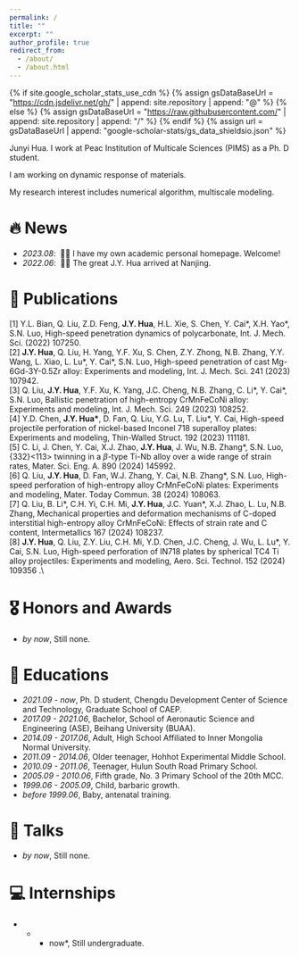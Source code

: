 ```yaml
---
permalink: /
title: ""
excerpt: ""
author_profile: true
redirect_from: 
  - /about/
  - /about.html
---
```


{% if site.google_scholar_stats_use_cdn %}
{% assign gsDataBaseUrl = "https://cdn.jsdelivr.net/gh/" | append: site.repository | append: "@" %}
{% else %}
{% assign gsDataBaseUrl = "https://raw.githubusercontent.com/" | append: site.repository | append: "/" %}
{% endif %}
{% assign url = gsDataBaseUrl | append: "google-scholar-stats/gs_data_shieldsio.json" %}

<span class='anchor' id='about-me'></span>

Junyi Hua. I work at Peac Institution of Multicale Sciences (PIMS) as a Ph. D student.

I am working on dynamic response of materials.

My research interest includes numerical algorithm, multiscale modeling.

# 🔥 News
- *2023.08*: &nbsp;🎉🎉
  I have my own academic personal homepage. Welcome!
- *2022.06*: &nbsp;🎉🎉
  The great J.Y. Hua arrived at Nanjing.

# 📝 Publications 
[1] Y.L. Bian, Q. Liu, Z.D. Feng, **J.Y. Hua**, H.L. Xie, S. Chen, Y. Cai\*, X.H. Yao\*, S.N. Luo, High-speed penetration dynamics of polycarbonate, Int. J. Mech. Sci. (2022) 107250. \
[2] **J.Y. Hua**, Q. Liu, H. Yang, Y.F. Xu, S. Chen, Z.Y. Zhong, N.B. Zhang, Y.Y. Wang, L. Xiao, L. Lu\*, Y. Cai\*, S.N. Luo, High-speed penetration of cast Mg-6Gd-3Y-0.5Zr alloy: Experiments and modeling, Int. J. Mech. Sci. 241 (2023) 107942. \
[3] Q. Liu, **J.Y. Hua**, Y.F. Xu, K. Yang, J.C. Cheng, N.B. Zhang, C. Li\*, Y. Cai\*, S.N. Luo, Ballistic penetration of high-entropy CrMnFeCoNi alloy: Experiments and modeling, Int. J. Mech. Sci. 249 (2023) 108252. \
[4] Y.D. Chen, **J.Y. Hua\***, D. Fan, Q. Liu, Y.G. Lu, T. Liu\*, Y. Cai, High-speed projectile perforation of nickel-based Inconel 718 superalloy plates: Experiments and modeling, Thin-Walled Struct. 192 (2023) 111181. \
[5] C. Li, J. Chen, Y. Cai, X.J. Zhao, **J.Y. Hua**, J. Wu, N.B. Zhang\*, S.N. Luo, {332}<113> twinning in a $\beta$-type Ti-Nb alloy over a wide range of strain rates, Mater. Sci. Eng. A. 890 (2024) 145992. \
[6] Q. Liu, **J.Y. Hua**, D. Fan, W.J. Zhang, Y. Cai, N.B. Zhang\*, S.N. Luo, High-speed perforation of high-entropy alloy CrMnFeCoNi plates: Experiments and modeling, Mater. Today Commun. 38 (2024) 108063. \
[7] Q. Liu, B. Li\*, C.H. Yi, C.H. Mi, **J.Y. Hua**, J.C. Yuan\*, X.J. Zhao, L. Lu, N.B. Zhang, Mechanical properties and deformation mechanisms of C-doped interstitial high-entropy alloy CrMnFeCoNi: Effects of strain rate and C content, Intermetallics 167 (2024) 108237. \
[8] **J.Y. Hua**, Q. Liu, Z.Y. Liu, C.H. Mi, Y.D. Chen, J.C. Cheng, J. Wu, L. Lu\*, Y. Cai, S.N. Luo, High-speed perforation of IN718 plates by spherical TC4 Ti alloy projectiles: Experiments and modeling, Aero. Sci. Technol. 152 (2024) 109356 .\

# 🎖 Honors and Awards
- *by now*, Still none.

# 📖 Educations
- *2021.09 - now*, Ph. D student, Chengdu Development Center of Science and Technology, Graduate School of CAEP.
- *2017.09 - 2021.06*, Bachelor, School of Aeronautic Science and Engineering (ASE), Beihang University (BUAA).
- *2014.09 - 2017.06*, Adult, High School Affiliated to Inner Mongolia Normal University.
- *2011.09 - 2014.06*, Older teenager, Hohhot Experimental Middle School.
- *2010.09 - 2011.06*, Teenager, Hulun South Road Primary School.
- *2005.09 - 2010.06*, Fifth grade, No. 3 Primary School of the 20th MCC.
- *1999.06 - 2005.09*, Child, barbaric growth.
- *before 1999.06*, Baby, antenatal training.

# 💬 Talks
- *by now*, Still none.

# 💻 Internships
- * - now*, Still undergraduate.
